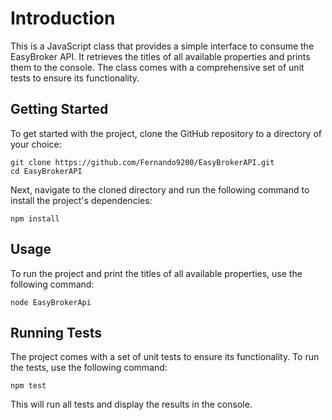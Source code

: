 # Introduction

This is a JavaScript class that provides a simple interface to consume the EasyBroker API. It retrieves the titles of all available properties and prints them to the console. The class comes with a comprehensive set of unit tests to ensure its functionality.

## Getting Started

To get started with the project, clone the GitHub repository to a directory of your choice:

```shell
git clone https://github.com/Fernando9200/EasyBrokerAPI.git
cd EasyBrokerAPI
```

Next, navigate to the cloned directory and run the following command to install the project's dependencies:

```
npm install
```

## Usage

To run the project and print the titles of all available properties, use the following command:

```
node EasyBrokerApi
```

## Running Tests

The project comes with a set of unit tests to ensure its functionality. To run the tests, use the following command:

```
npm test
```

This will run all tests and display the results in the console.

